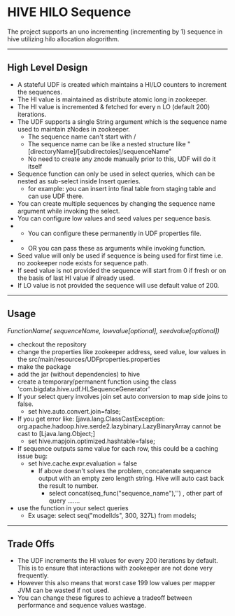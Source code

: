 # HIVE HILO Sequence
The project supports an uno incrementing (incrementing by 1) sequence in hive utilizing hilo allocation alogorithm.

-----------------
High Level Design
-----------------

- A stateful UDF is created which maintains a HI/LO counters to increment the sequences.
- The HI value is maintained as distribute atomic long in zookeeper.
- The HI value is incremented & fetched for every n LO (default 200) iterations.
- The UDF supports a single String argument which is the sequence name used to maintain zNodes in zookeeper.
	- The sequence name can't start with /
	- The sequence name can be like a nested structure like "[directoryName]/[subdirectoies]/sequenceName"
    - No need to create any znode manually prior to this, UDF will do it itself
- Sequence function can only be used in select queries, which can be nested as sub-select inside Insert queries.
    - for example: you can insert into final table from staging table and can use UDF there.
- You can create multiple sequences by changing the sequence name argument while invoking the select. 
- You can configure low values and seed values per sequence basis.
- 	- You can configure these permanently in UDF properties file.
- 	- OR you can pass these as arguments while invoking function.
- Seed value will only be used if sequence is being used for first time i.e. no zookeeper node exists for sequence path.
- If seed value is not provided the sequence will start from 0 if fresh or on the basis of last HI value if already used.
- If LO value is not provided the sequence will use default value of 200.

-----
Usage
-----
*FunctionName(<String> sequenceName, <int> lowvalue[optional], <long> seedvalue[optional])*

- checkout the repository
- change the properties like zookeeper address, seed value, low values in the src/main/resources/UDFproperties.properties
- make the package
- add the jar (without dependencies) to hive
- create a temporary/permanent function using the class 'com.bigdata.hive.udf.HLSequenceGenerator'
- If your select query involves join set auto conversion to map side joins to false. 
	- set hive.auto.convert.join=false;
- If you get error like: [java.lang.ClassCastException: org.apache.hadoop.hive.serde2.lazybinary.LazyBinaryArray cannot be cast to [Ljava.lang.Object;]
	- set hive.mapjoin.optimized.hashtable=false; 
- If sequence outputs same value for each row, this could be a caching issue bug:
    - set hive.cache.expr.evaluation = false
        - If above doesn't solves the problem, concatenate sequence output with an empty zero length string. Hive will auto cast back the result to number.
            - select concat(seq_func("sequence_name"),'') , other part of query .......  
- use the function in your select queries
    - Ex usage: select seq("modelIds", 300, 327L) from models;
 
----------
Trade Offs
----------

- The UDF increments the HI values for every 200 iterations by default. This is to ensure that interactions with zookeeper are not done very frequently.
- However this also means that worst case 199 low values per mapper JVM can be wasted if not used.
- You can change these figures to achieve a tradeoff between performance and sequence values wastage.